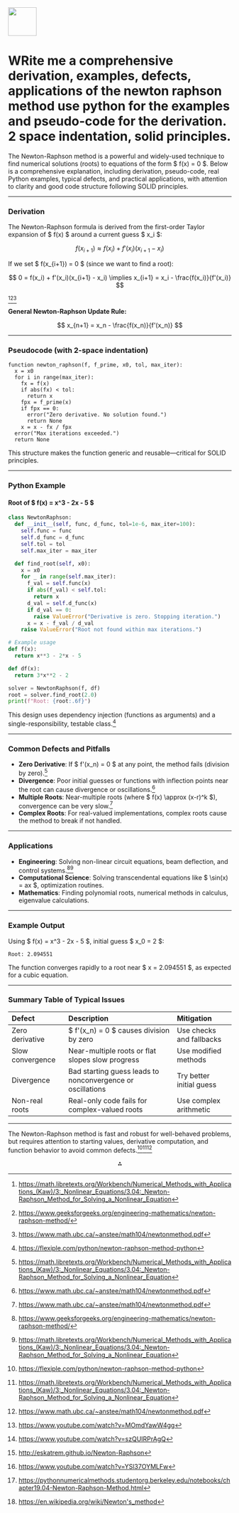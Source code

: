 <img src="https://r2cdn.perplexity.ai/pplx-full-logo-primary-dark%402x.png" style="height:64px;margin-right:32px"/>

# WRite me a comprehensive derivation, examples, defects, applications of the newton raphson method use python for the examples and pseudo-code for the derivation. 2 space indentation, solid principles.

The Newton-Raphson method is a powerful and widely-used technique to find numerical solutions (roots) to equations of the form \$ f(x) = 0 \$. Below is a comprehensive explanation, including derivation, pseudo-code, real Python examples, typical defects, and practical applications, with attention to clarity and good code structure following SOLID principles.

***

### Derivation

The Newton-Raphson formula is derived from the first-order Taylor expansion of \$ f(x) \$ around a current guess \$ x_i \$:

$$
f(x_{i+1}) \approx f(x_i) + f'(x_i)(x_{i+1} - x_i)
$$

If we set \$ f(x_{i+1}) = 0 \$ (since we want to find a root):

$$
0 = f(x_i) + f'(x_i)(x_{i+1} - x_i)
\implies x_{i+1} = x_i - \frac{f(x_i)}{f'(x_i)}
$$

[^1][^3][^5]

**General Newton-Raphson Update Rule:**

$$
x_{n+1} = x_n - \frac{f(x_n)}{f'(x_n)}
$$

***

### Pseudocode (with 2-space indentation)

```pseudo
function newton_raphson(f, f_prime, x0, tol, max_iter):
  x = x0
  for i in range(max_iter):
    fx = f(x)
    if abs(fx) < tol:
      return x
    fpx = f_prime(x)
    if fpx == 0:
      error("Zero derivative. No solution found.")
      return None
    x = x - fx / fpx
  error("Max iterations exceeded.")
  return None
```

This structure makes the function generic and reusable—critical for SOLID principles.

***

### Python Example

#### Root of \$ f(x) = x^3 - 2x - 5 \$

```python
class NewtonRaphson:
  def __init__(self, func, d_func, tol=1e-6, max_iter=100):
    self.func = func
    self.d_func = d_func
    self.tol = tol
    self.max_iter = max_iter

  def find_root(self, x0):
    x = x0
    for _ in range(self.max_iter):
      f_val = self.func(x)
      if abs(f_val) < self.tol:
        return x
      d_val = self.d_func(x)
      if d_val == 0:
        raise ValueError("Derivative is zero. Stopping iteration.")
      x = x - f_val / d_val
    raise ValueError("Root not found within max iterations.")

# Example usage
def f(x):
  return x**3 - 2*x - 5

def df(x):
  return 3*x**2 - 2

solver = NewtonRaphson(f, df)
root = solver.find_root(2.0)
print(f"Root: {root:.6f}")
```

This design uses dependency injection (functions as arguments) and a single-responsibility, testable class.[^6]

***

### Common Defects and Pitfalls

- **Zero Derivative**: If \$ f'(x_n) = 0 \$ at any point, the method fails (division by zero).[^1]
- **Divergence**: Poor initial guesses or functions with inflection points near the root can cause divergence or oscillations.[^5]
- **Multiple Roots**: Near-multiple roots (where \$ f(x) \approx (x-r)^k \$), convergence can be very slow.[^5]
- **Complex Roots**: For real-valued implementations, complex roots cause the method to break if not handled.

***

### Applications

- **Engineering**: Solving non-linear circuit equations, beam deflection, and control systems.[^3][^1]
- **Computational Science**: Solving transcendental equations like \$ \sin(x) = ax \$, optimization routines.
- **Mathematics**: Finding polynomial roots, numerical methods in calculus, eigenvalue calculations.

***

### Example Output

Using \$ f(x) = x^3 - 2x - 5 \$, initial guess \$ x_0 = 2 \$:

```
Root: 2.094551
```

The function converges rapidly to a root near \$ x = 2.094551 \$, as expected for a cubic equation.

***

### Summary Table of Typical Issues

| Defect | Description | Mitigation |
| :-- | :-- | :-- |
| Zero derivative | \$ f'(x_n) = 0 \$ causes division by zero | Use checks and fallbacks |
| Slow convergence | Near-multiple roots or flat slopes slow progress | Use modified methods |
| Divergence | Bad starting guess leads to nonconvergence or oscillations | Try better initial guess |
| Non-real roots | Real-only code fails for complex-valued roots | Use complex arithmetic |


***

The Newton-Raphson method is fast and robust for well-behaved problems, but requires attention to starting values, derivative computation, and function behavior to avoid common defects.[^6][^1][^5]
<span style="display:none">[^10][^2][^4][^7][^8][^9]</span>

<div align="center">⁂</div>

[^1]: https://math.libretexts.org/Workbench/Numerical_Methods_with_Applications_(Kaw)/3:_Nonlinear_Equations/3.04:_Newton-Raphson_Method_for_Solving_a_Nonlinear_Equation

[^2]: https://www.youtube.com/watch?v=szQUIRPrAgQ

[^3]: https://www.geeksforgeeks.org/engineering-mathematics/newton-raphson-method/

[^4]: http://eskatrem.github.io/Newton-Raphson

[^5]: https://www.math.ubc.ca/~anstee/math104/newtonmethod.pdf

[^6]: https://flexiple.com/python/newton-raphson-method-python

[^7]: https://www.youtube.com/watch?v=YSl37OYMLFw

[^8]: https://pythonnumericalmethods.studentorg.berkeley.edu/notebooks/chapter19.04-Newton-Raphson-Method.html

[^9]: https://en.wikipedia.org/wiki/Newton's_method

[^10]: https://www.youtube.com/watch?v=MOmdYawW4gg

